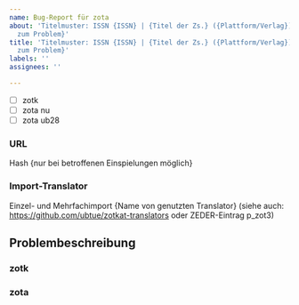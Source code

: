 ```yaml
---
name: Bug-Report für zota
about: 'Titelmuster: ISSN {ISSN} | {Titel der Zs.} ({Plattform/Verlag}) | {Schlagwörter
  zum Problem}'
title: 'Titelmuster: ISSN {ISSN} | {Titel der Zs.} ({Plattform/Verlag}) | {Schlagwörter
  zum Problem}'
labels: ''
assignees: ''

---
```


- [ ] zotk
- [ ] zota nu
- [ ] zota ub28

### URL

Hash {nur bei betroffenen Einspielungen möglich}
  
### Import-Translator
Einzel- und Mehrfachimport
{Name von genutzten Translator}
(siehe auch: https://github.com/ubtue/zotkat-translators oder ZEDER-Eintrag p_zot3)

  
## Problembeschreibung

### zotk

### zota
